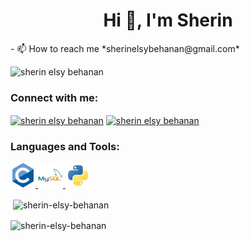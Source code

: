 <h1 align="center">Hi 👋, I'm Sherin</h1>
- 📫 How to reach me *sherinelsybehanan@gmail.com*
<p align="left"> <img src="https://komarev.com/ghpvc/?username=sherin-elsy-behanan&label=Profile%20views&color=0e75b6&style=flat" alt="sherin elsy behanan" /> </p>
<h3 align="left">Connect with me:</h3>
<p align="left">

<a href="https://linkedin.com/in/sherin-elsy-behanan" target="blank"><img align="center" src="https://raw.githubusercontent.com/rahuldkjain/github-profile-readme-generator/master/src/images/icons/Social/linked-in-alt.svg" alt="sherin elsy behanan" height="30" width="40" /></a>
<a href="https://instagram.com/sherinbehanan" target="blank"><img align="center" src="https://raw.githubusercontent.com/rahuldkjain/github-profile-readme-generator/master/src/images/icons/Social/instagram.svg" alt="sherin elsy behanan" height="30" width="40" /></a>

</p>

<h3 align="left">Languages and Tools:</h3>
<p align="left"> <a href="https://www.cprogramming.com/" target="_blank" rel="noreferrer"> <img src="https://raw.githubusercontent.com/devicons/devicon/master/icons/c/c-original.svg" alt="c" width="40" height="40"/> </a> <a href="https://www.mysql.com/" target="_blank" rel="noreferrer"> <img src="https://raw.githubusercontent.com/devicons/devicon/master/icons/mysql/mysql-original-wordmark.svg" alt="mysql" width="40" height="40"/> </a> <a href="https://www.python.org" target="_blank" rel="noreferrer"> <img src="https://raw.githubusercontent.com/devicons/devicon/master/icons/python/python-original.svg" alt="python" width="40" height="40"/> </a> </p>

<p>&nbsp;<img align="center" src="https://github-readme-stats.vercel.app/api?username=sherin-elsy-behanan&show_icons=true&locale=en" alt="sherin-elsy-behanan" /></p>

<p><img align="center" src="https://github-readme-streak-stats.herokuapp.com/?user=sherin-elsy-behanan&" alt="sherin-elsy-behanan" /></p>
